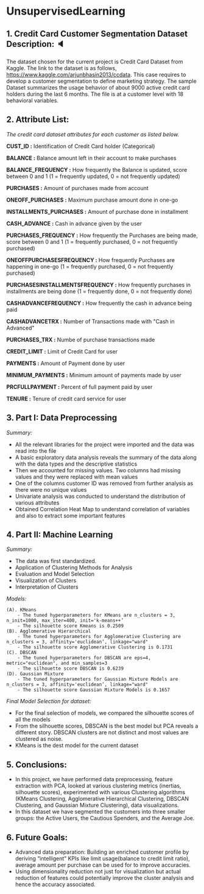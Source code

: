 # UnsupervisedLearning

## 1. Credit Card Customer Segmentation Dataset Description: 🔈

The dataset chosen for the current project is Credit Card Dataset from Kaggle. The link to the dataset is as follows, https://www.kaggle.com/arjunbhasin2013/ccdata. This case requires to develop a customer segmentation to define marketing strategy. The sample Dataset summarizes the usage behavior of about 9000 active credit card holders during the last 6 months. The file is at a customer level with 18 behavioral variables.

## 2. Attribute List: 

*The credit card dataset attributes for each customer as listed below.*

**CUST_ID :** Identification of Credit Card holder (Categorical)

**BALANCE :** Balance amount left in their account to make purchases

**BALANCE_FREQUENCY :** How frequently the Balance is updated, score between 0 and 1 (1 = frequently updated, 0 = not frequently updated)

**PURCHASES :** Amount of purchases made from account

**ONEOFF_PURCHASES :** Maximum purchase amount done in one-go

**INSTALLMENTS_PURCHASES :** Amount of purchase done in installment

**CASH_ADVANCE :** Cash in advance given by the user

**PURCHASES_FREQUENCY :** How frequently the Purchases are being made, score between 0 and 1 (1 = frequently purchased, 0 = not frequently purchased)

**ONEOFFPURCHASESFREQUENCY :** How frequently Purchases are happening in one-go (1 = frequently purchased, 0 = not frequently purchased)

**PURCHASESINSTALLMENTSFREQUENCY :** How frequently purchases in installments are being done (1 = frequently done, 0 = not frequently done)

**CASHADVANCEFREQUENCY :** How frequently the cash in advance being paid

**CASHADVANCETRX :** Number of Transactions made with "Cash in Advanced"

**PURCHASES_TRX :** Numbe of purchase transactions made

**CREDIT_LIMIT :** Limit of Credit Card for user

**PAYMENTS :** Amount of Payment done by user

**MINIMUM_PAYMENTS :** Minimum amount of payments made by user

**PRCFULLPAYMENT :** Percent of full payment paid by user

**TENURE :** Tenure of credit card service for user

## 3. Part I: Data Preprocessing 

*Summary:*

- All the relevant libraries for the project were imported and the data was read into the file
- A basic exploratory data analysis reveals the summary of the data along with the data types and the descriptive statistics
- Then we accounted for missing values.  Two columns had missing values and they were replaced with mean values
- One of the columns customer ID was removed from further analysis as there were no unique values
- Univariate analysis was conducted to understand the distribution of various attributes
- Obtained Correlation Heat Map to understand correlation of variables and also to extract some important features

## 4. Part II: Machine Learning

*Summary:*

- The data was first standardized.
- Application of Clustering Methods for Analysis
- Evaluation and Model Selection
- Visualization of Clusters
- Interpretation of Clusters

*Models:*

	(A). KMeans
        - The tuned hyperparameters for KMeans are n_clusters = 3, n_init=1000, max_iter=400, init='k-means++’
        - The silhouette score Kmeans is 0.2509
	(B). Agglomerative Hierarchical
        - The tuned hyperparameters for Agglomerative Clustering are n_clusters = 3, affinity='euclidean’, linkage="ward"
        - The silhouette score Agglomerative Clustering is 0.1731
	(C). DBSCAN
        - The tuned hyperparameters for DBSCAN are eps=4, metric="euclidean", and min_samples=3
        - The silhouette score DBSCAN is 0.6239
	(D). Gaussian Mixture
        - The tuned hyperparameters for Gaussian Mixture Models are n_clusters = 3, affinity='euclidean’, linkage="ward"
        - The silhouette score Gaussian Mixture Models is 0.1657

*Final Model Selection for dataset:*

- For the final selection of models, we compared the silhouette scores of all the models
- From the silhouette scores, DBSCAN is the best model but PCA reveals a different story. DBSCAN clusters are 
not distinct and most values are clustered as noise. 
- KMeans is the dest model for the current dataset

## 5. Conclusions:
 
- In this project, we have performed data preprocessing, feature extraction with PCA, looked at various clustering metrics (inertias, silhouette scores), experimented with various Clustering algorithms (KMeans Clustering, Agglomerative Hierarchical Clustering, DBSCAN Clustering, and Gaussian Mixture Clustering), data visualizations.
- In this dataset we have segmented the customers into three smaller groups: the Active Users, the Cautious Spenders, and the Average Joe.

## 6. Future Goals:

- Advanced data preparation: Building an enriched customer profile by deriving “intelligent” KPIs like limit usage(balance to credit limit ratio), average amount per purchase can be used for to improve accuracies.
- Using dimensionality reduction not just for visualization but actual reduction of features could potentially improve the cluster analysis and hence the accuracy associated.